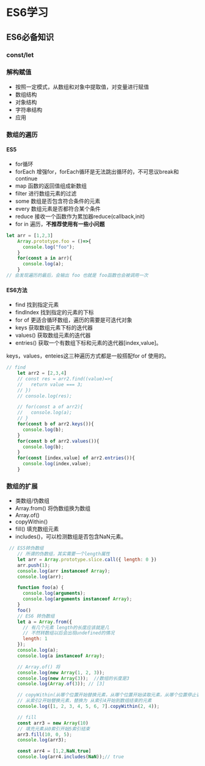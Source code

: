 # ES6学习

## ES6必备知识

### const/let



### 解构赋值

- 按照一定模式，从数组和对象中提取值，对变量进行赋值
- 数组结构
- 对象结构
- 字符串结构
- 应用



### 数组的遍历

#### ES5

- for循环
- forEach 增强for，forEach循环是无法跳出循环的，不可思议break和continue
- map 函数的返回值组成新数组
- filter 进行数组元素的过滤
- some 数组是否包含符合条件的元素
- every 数组元素是否都符合某个条件
- reduce 接收一个函数作为累加器reduce(callback,init)
- for in 遍历，**不推荐使用有一些小问题**

```js
let arr = [1,2,3]
    Array.prototype.foo = ()=>{
      console.log("foo");
    }
    for(const a in arr){
      console.log(a);
    }
// 会发现遍历的最后，会输出 foo 也就是 foo函数也会被调用一次
```



#### ES6方法

- find 找到指定元素
- findIndex 找到指定的元素的下标
- for of 更适合循环数组，遍历的需要是可迭代对象
- keys 获取数组元素下标的迭代器
- values() 获取数组元素的迭代器
- entries() 获取一个有数组下标和元素的迭代器[index,value]。

keys，values，enteies这三种遍历方式都是一般搭配for of 使用的。

```js
// find
    let arr2 = [2,3,4]
    // const res = arr2.find((value)=>{
    //   return value === 3;
    // })
    // console.log(res);

    // for(const a of arr2){
    //   console.log(a);
    // }
    for(const b of arr2.keys()){
      console.log(b);
    }
    for(const b of arr2.values()){
      console.log(b);
    }
    for(const [index,value] of arr2.entries()){
      console.log(index,value);
    }
```



### 数组的扩展

- 类数组/伪数组
- Array.from() 将伪数组换为数组
- Array.of()
- copyWithin() 
- fill() 填充数组元素
- includes()，可以检测数组是否包含NaN元素。

```js
 // ES5转伪数组
    // 所谓的伪数组，其实需要一个length属性
    let arr = Array.prototype.slice.call({ length: 0 })
    arr.push(1);
    console.log(arr instanceof Array);
    console.log(arr);

    function foo(a) {
      console.log(arguments);
      console.log(arguments instanceof Array);
    }
    foo()
    // ES6 转伪数组
    let a = Array.from({
      // 有几个元素 length的长度应该就是几 
      // 不然转数组以后会出现undefined的情况
      length: 1
    });
    console.log(a);
    console.log(a instanceof Array);

    // Array.of() 将
    console.log(new Array(1, 2, 3));
    console.log(new Array(3));  //数组的长度是3
    console.log(Array.of(3)); // [3]

    // copyWithin(从哪个位置开始替换元素，从哪个位置开始读取元素，从哪个位置停止读取元素)
    // 从索引2开始替换元素，替换为 从索引4开始到数组结束的元素
    console.log([1, 2, 3, 4, 5, 6, 7].copyWithin(2, 4));

    // fill
    const arr3 = new Array(10)
    // 填充元素从0索引开始5索引结束
    arr3.fill(10, 0, 5);
    console.log(arr3);

    const arr4 = [1,2,NaN,true]
    console.log(arr4.includes(NaN));// true
```


